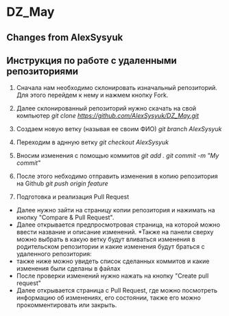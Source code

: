 # DZ_May

## Changes from AlexSysyuk    

## __Инструкция по работе с удаленными репозиториями__ 

1. Сначала нам необходимо склонировать изначальный репозиторий. Для этого перейдем к нему и нажмем кнопку Fork.

2. Далее склонированный репозиторий нужно скачать на свой компьютер
*git clone https://github.com/AlexSysyuk/DZ_May.git*

3. Создаем новую ветку (называя ее своим ФИО)
*git branch AlexSysyuk*

4. Переходим в аднную ветку 
*git checkout AlexSysyuk*

5. Вносим изменения с помощью коммитов
*git add .*
*git commit -m "My commit"*

6. После этого небходимо отправить изменения в копию репозитория на Github
*git push origin feature* 

7. Подготовка и реализация Pull Request
* Далее нужно зайти на страницу копии репозитория и нажимать на кнопку "Compare & Pull Request".
* Далее открывается предпросмотровая страница, на которой можно ввести название и описание изменений.
*Также на панели сверху можно выбрать в какую ветку будут вливаться изменения в родительском репозитории и какие изменения будут браться с удаленного репозитория:
* также ниже можно увидеть список сделанных коммитов и какие изменения были сделаны в файлах
* После проверки изменений нужно нажать на кнопку "Create pull request"
* Далее открывается страница с Pull Request, где можно посмотреть информацию об изменениях, его состоянии, также его можно прокомментировать или закрыть.